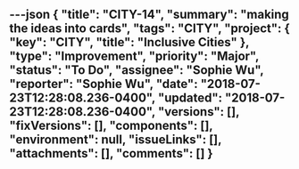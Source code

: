 ---json
{
  "title": "CITY-14",
  "summary": "making the ideas into cards",
  "tags": "CITY",
  "project": {
    "key": "CITY",
    "title": "Inclusive Cities"
  },
  "type": "Improvement",
  "priority": "Major",
  "status": "To Do",
  "assignee": "Sophie Wu",
  "reporter": "Sophie Wu",
  "date": "2018-07-23T12:28:08.236-0400",
  "updated": "2018-07-23T12:28:08.236-0400",
  "versions": [],
  "fixVersions": [],
  "components": [],
  "environment": null,
  "issueLinks": [],
  "attachments": [],
  "comments": []
}
---

        